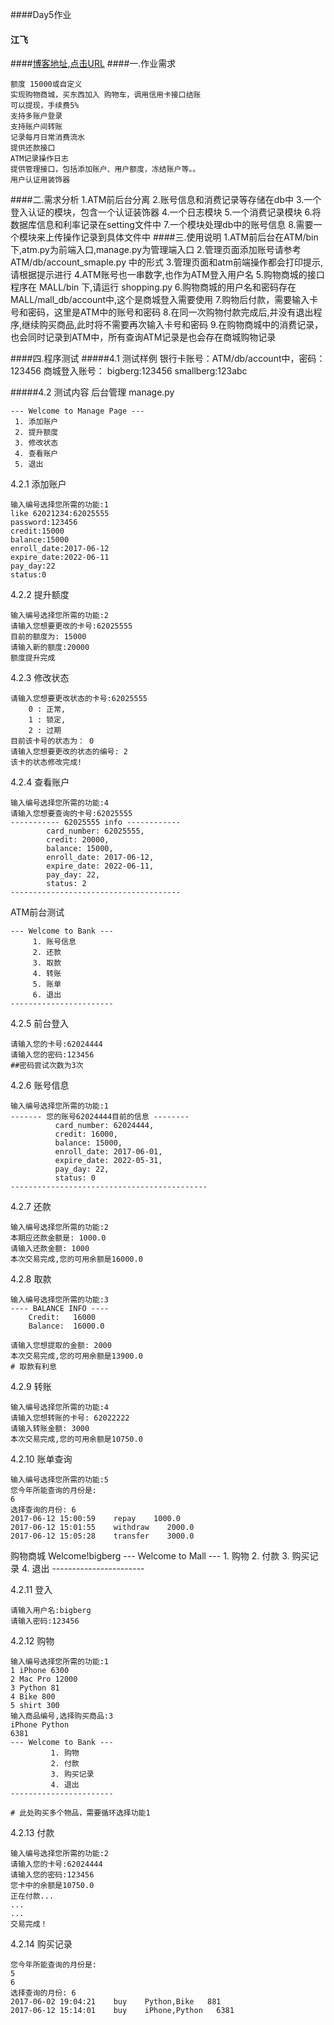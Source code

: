 ####Day5作业
#### 江飞
####[博客地址,点击URL](http://www.cnblogs.com/bigberg/p/6740209.html)
####一.作业需求

    额度 15000或自定义
    实现购物商城，买东西加入 购物车，调用信用卡接口结账
    可以提现，手续费5%
    支持多账户登录
    支持账户间转账
    记录每月日常消费流水
    提供还款接口
    ATM记录操作日志
    提供管理接口，包括添加账户、用户额度，冻结账户等。。
    用户认证用装饰器
####二.需求分析
    1.ATM前后台分离
    2.账号信息和消费记录等存储在db中
    3.一个登入认证的模块，包含一个认证装饰器
    4.一个日志模块
    5.一个消费记录模块
    6.将数据库信息和利率记录在setting文件中
    7.一个模块处理db中的账号信息
    8.需要一个模块来上传操作记录到具体文件中
####三.使用说明
    1.ATM前后台在ATM/bin下,atm.py为前端入口,manage.py为管理端入口
    2.管理页面添加账号请参考ATM/db/account_smaple.py 中的形式
    3.管理页面和atm前端操作都会打印提示,请根据提示进行
    4.ATM账号也一串数字,也作为ATM登入用户名
    5.购物商城的接口程序在 MALL/bin 下,请运行 shopping.py
    6.购物商城的用户名和密码存在MALL/mall_db/account中,这个是商城登入需要使用
    7.购物后付款，需要输入卡号和密码，这里是ATM中的账号和密码
    8.在同一次购物付款完成后,并没有退出程序,继续购买商品,此时将不需要再次输入卡号和密码
    9.在购物商城中的消费记录，也会同时记录到ATM中，所有查询ATM记录是也会存在商城购物记录
  
####四.程序测试
#####4.1 测试样例
    银行卡账号：ATM/db/account中，密码：123456
    商城登入账号： bigberg:123456   smallberg:123abc

#####4.2 测试内容
    后台管理 manage.py

    --- Welcome to Manage Page ---
     1. 添加账户
     2. 提升额度
     3. 修改状态
     4. 查看账户
     5. 退出
     
4.2.1 添加账户
     
    输入编号选择您所需的功能:1
    like 62021234:62025555
    password:123456
    credit:15000
    balance:15000
    enroll_date:2017-06-12
    expire_date:2022-06-11
    pay_day:22
    status:0

4.2.2 提升额度

    输入编号选择您所需的功能:2
    请输入您想要更改的卡号:62025555
    目前的额度为: 15000
    请输入新的额度:20000
    额度提升完成
    
4.2.3 修改状态

    请输入您想要更改状态的卡号:62025555
        0 : 正常,
        1 : 锁定,
        2 : 过期
    目前该卡号的状态为： 0
    请输入您想要更改的状态的编号: 2
    该卡的状态修改完成!

4.2.4 查看账户

    输入编号选择您所需的功能:4
    请输入您想要查询的卡号:62025555
    ----------- 62025555 info ------------
            card_number: 62025555,
            credit: 20000,
            balance: 15000,
            enroll_date: 2017-06-12,
            expire_date: 2022-06-11,
            pay_day: 22,
            status: 2
    --------------------------------------


ATM前台测试
    
    --- Welcome to Bank ---
         1. 账号信息
         2. 还款
         3. 取款
         4. 转账
         5. 账单
         6. 退出
    -----------------------

 
4.2.5 前台登入
    
    请输入您的卡号:62024444
    请输入您的密码:123456
    ##密码尝试次数为3次
   
4.2.6 账号信息

    输入编号选择您所需的功能:1
    ------- 您的账号62024444目前的信息 --------
              card_number: 62024444,
              credit: 16000,
              balance: 15000,
              enroll_date: 2017-06-01,
              expire_date: 2022-05-31,
              pay_day: 22,
              status: 0
    --------------------------------------------
        
4.2.7 还款
    
    输入编号选择您所需的功能:2
    本期应还款金额是: 1000.0
    请输入还款金额: 1000
    本次交易完成,您的可用余额是16000.0
   
4.2.8 取款

    输入编号选择您所需的功能:3
    ---- BALANCE INFO ----
        Credit:   16000
        Balance:  16000.0
    
    请输入您想提取的金额: 2000
    本次交易完成,您的可用余额是13900.0
    # 取款有利息
   
4.2.9 转账

    输入编号选择您所需的功能:4
    请输入您想转账的卡号: 62022222
    请输入转账金额: 3000
    本次交易完成,您的可用余额是10750.0

4.2.10 账单查询

    输入编号选择您所需的功能:5
    您今年所能查询的月份是: 
    6
    选择查询的月份: 6
    2017-06-12 15:00:59    repay    1000.0
    2017-06-12 15:01:55    withdraw    2000.0
    2017-06-12 15:05:28    transfer    3000.0

购物商城
        Welcome!bigberg
    --- Welcome to Mall ---
             1. 购物
             2. 付款
             3. 购买记录
             4. 退出
    -----------------------

4.2.11 登入

    请输入用户名:bigberg
    请输入密码:123456

4.2.12 购物

    输入编号选择您所需的功能:1
    1 iPhone 6300
    2 Mac Pro 12000
    3 Python 81
    4 Bike 800
    5 shirt 300
    输入商品编号,选择购买商品:3
    iPhone Python
    6381
    --- Welcome to Bank ---
             1. 购物
             2. 付款
             3. 购买记录
             4. 退出
    -----------------------
   
    # 此处购买多个物品，需要循环选择功能1

4.2.13 付款

    输入编号选择您所需的功能:2
    请输入您的卡号:62024444
    请输入您的密码:123456
    您卡中的余额是10750.0
    正在付款...
    ...
    ...
    交易完成！
    
4.2.14 购买记录

    您今年所能查询的月份是: 
    5
    6
    选择查询的月份: 6
    2017-06-02 19:04:21    buy    Python,Bike   881
    2017-06-12 15:14:01    buy    iPhone,Python   6381